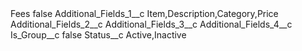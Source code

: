 <?xml version="1.0" encoding="UTF-8"?>
<CustomMetadata xmlns="http://soap.sforce.com/2006/04/metadata" xmlns:xsi="http://www.w3.org/2001/XMLSchema-instance" xmlns:xsd="http://www.w3.org/2001/XMLSchema">
    <label>Fees</label>
    <protected>false</protected>
    <values>
        <field>Additional_Fields_1__c</field>
        <value xsi:type="xsd:string">Item,Description,Category,Price</value>
    </values>
    <values>
        <field>Additional_Fields_2__c</field>
        <value xsi:nil="true"/>
    </values>
    <values>
        <field>Additional_Fields_3__c</field>
        <value xsi:nil="true"/>
    </values>
    <values>
        <field>Additional_Fields_4__c</field>
        <value xsi:nil="true"/>
    </values>
    <values>
        <field>Is_Group__c</field>
        <value xsi:type="xsd:boolean">false</value>
    </values>
    <values>
        <field>Status__c</field>
        <value xsi:type="xsd:string">Active,Inactive</value>
    </values>
</CustomMetadata>
